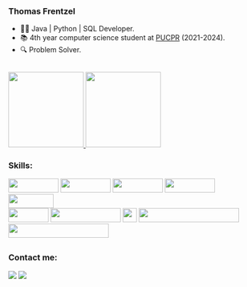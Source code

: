 ### Thomas Frentzel

- 🧑‍💻 Java | Python | SQL Developer.
- 📚 4th year computer science student at <a href="https://www.pucpr.br/">PUCPR</a> (2021-2024).
- 🔍 Problem Solver. 

##



  <a href="https://github.com/Thomas470">
     <img height=150  src="https://github-readme-stats.vercel.app/api?username=Thomas470&theme=dark" />
   </a>
   <a href="https://github.com/Thomas470">
     <img height=150  src="https://github-readme-stats.vercel.app/api/top-langs?username=Thomas470&layout=compact&langs_count=8&card_width=320&theme=dark" />
   </a>

  
### Skills:

<div>
  
  <img src="https://img.shields.io/badge/java-%23ED8B00.svg?style=for-the-badge&logo=openjdk&logoColor=white" width="100" height="28"/>
  <img src="https://img.shields.io/badge/Python-14354C?style=for-the-badge&logo=python&logoColor=white" width="100" height="28"/>
  <img src="https://img.shields.io/badge/MySQL-00000F?style=for-the-badge&logo=mysql&logoColor=white" width="100" height="28"/>
  <img src="https://img.shields.io/badge/html5-%23E34F26.svg?style=for-the-badge&logo=html5&logoColor=white" width="100" height="28"/>
  <img src="https://img.shields.io/badge/css3-%231572B6.svg?style=for-the-badge&logo=css3&logoColor=white" width="90" height="28"/> 

</div>

<div>

<img src="https://img.shields.io/badge/Git-E34F26?style=for-the-badge&logo=git&logoColor=white" width="80" height="28"/>
<img src="https://img.shields.io/badge/Apache%20Hadoop-66CCFF?style=for-the-badge&logo=apachehadoop&logoColor=black" width="140" height="28"/>
<img src="https://img.shields.io/badge/Apache%20Spark-FDEE21?style=flat-square&logo=apachespark&logoColor=black" widht="30" height="28"/>
<img src= "https://img.shields.io/badge/Visual%20Studio%20Code-0078d7.svg?style=for-the-badge&logo=visual-studio-code&logoColor=white" width="200" height="28"/>
<img src= "https://img.shields.io/badge/Microsoft%20SQL%20Server-CC2927?style=for-the-badge&logo=microsoft%20sql%20server&logoColor=white)" width="200" height="28"/>
  
</div>

##
 
### Contact me:
 
 <div> 
  <div> 
  <a href="https://www.linkedin.com/in/thomas-frentzel/"target="_blank"><img src="https://img.shields.io/badge/-LinkedIn-%230077B5?style=for-the-badge&logo=linkedin&logoColor=white"></a>
  <a href = "mailto:thomasfrentzel96@gmail.com" target="_blank"><img src="https://img.shields.io/badge/-Gmail-%23333?style=for-the-badge&logo=gmail&logoColor=white" ></a>
 </div>

